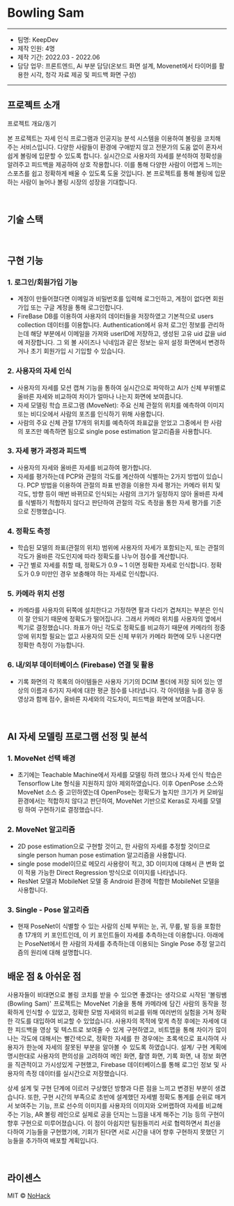 # Bowling Sam
----------
- 팀명: KeepDev
- 제작 인원: 4명
- 제작 기간: 2022.03 - 2022.06
- 담당 업무: 프론트엔드, Ai 부분 담당(온보드 화면 설계, Movenet에서 타이머를 활용한 시각, 청각 자료 제공 및 피드백 화면 구성)
----------

## 프로젝트 소개

<p align="justify">
프로젝트 개요/동기
</p>
본 프로젝트는 자세 인식 프로그램과 인공지능 분석 시스템을 이용하여 볼링을 코치해 주는 서비스입니다. 다양한 사람들이 환경에 구애받지 않고 전문가의 도움 없이 혼자서 쉽게 볼링에 입문할 수 있도록 합니다. 실시간으로 사용자의 자세를 분석하여 정확성을 알려주고 피드백을 제공하여 상호 작용합니다. 이를 통해 다양한 사람이 어렵게 느끼는 스포츠를 쉽고 정확하게 배울 수 있도록 도울 것입니다. 본 프로젝트를 통해 볼링에 입문하는 사람이 늘어나 볼링 시장의 성장을 기대합니다.
</p>

<br>

## 기술 스택



<br>

## 구현 기능

### 1. 로그인/회원가입 기능
- 계정이 만들어졌다면 이메일과 비밀번호를 입력해 로그인하고, 계정이 없다면 회원가입 또는 구글 계정을 통해 로그인합니다. 
- FireBase DB를 이용하여 사용자의 데이터들을 저장하였고 기본적으로 users collection 데이터를 이용합니다. Authentication에서 유저 로그인 정보를 관리하는데 해당 부분에서 이메일을 가져와 userID에 저장하고, 생성된 고유 uid 값을 uid에 저장합니다. 그 외 볼 사이즈나 닉네임과 같은 정보는 유저 설정 화면에서 변경하거나 초기 회원가입 시 기입할 수 있습니다.

### 2. 사용자의 자세 인식
- 사용자의 자세를 모션 캡쳐 기능을 통하여 실시간으로 파악하고 AI가 신체 부위별로 올바른 자세와 비교하여 차이가 얼마나 나는지 화면에 보여줍니다.
- 자세 모델링 학습 프로그램 (MoveNet): 주요 신체 관절의 위치를 예측하여 이미지 또는 비디오에서 사람의 포즈를 인식하기 위해 사용합니다. 
- 사람의 주요 신체 관절 17개의 위치를 예측하여 좌표값을 얻었고 그중에서 한 사람의 포즈만 예측하면 됨으로 single pose estimation 알고리즘을 사용합니다.

### 3. 자세 평가 과정과 피드백
- 사용자의 자세와 올바른 자세를 비교하여 평가합니다. 
- 자세를 평가하는데 PCP와 관절의 각도를 계산하여 식별하는 2가지 방법이 있습니다. PCP 방법을 이용하여 관절의 좌표 반경을 이용한 자세 평가는 카메라 위치 및 각도, 방향 등이 매번 바뀌므로 인식되는 사람의 크기가 일정하지 않아 올바른 자세를 식별하기 적합하지 않다고 판단하여 관절의 각도 측정을 통한 자세 평가를 기준으로 진행했습니다.

### 4. 정확도 측정
- 학습된 모델의 좌표(관절의 위치) 범위에 사용자의 자세가 포함되는지, 또는 관절의 각도가 올바른 각도인지에 따라 정확도를 나누어 점수를 계산합니다. 
- 구간 별로 자세를 취할 때, 정확도가 0.9 ~ 1 이면 정확한 자세로 인식합니다. 정확도가 0.9 미만인 경우 보충해야 하는 자세로 인식합니다.

### 5. 카메라 위치 선정
- 카메라를 사용자의 뒤쪽에 설치한다고 가정하면 팔과 다리가 겹쳐지는 부분은 인식이 잘 안되기 때문에 정확도가 떨어집니다. 그래서 카메라 위치를 사용자의 옆에서 찍기로 결정했습니다. 좌표가 아닌 각도로 정확도를 비교하기 때문에 카메라의 정중앙에 위치할 필요는 없고 사용자의 모든 신체 부위가 카메라 화면에 모두 나온다면 정확한 측정이 가능합니다. 


### 6. 내/외부 데이터베이스 (Firebase) 연결 및 활용
- 기록 화면의 각 목록의 아이템들은 사용자 기기의 DCIM 폴더에 저장 되어 있는 영상의 이름과 6가지 자세에 대한 평균 점수를 나타냅니다. 각 아이템을 누를 경우 동영상과 함께 점수, 올바른 자세와의 각도차이, 피드백을 화면에 보여줍니다.

<br>

## AI 자세 모델링 프로그램 선정 및 분석

### 1. MoveNet 선택 배경
- 초기에는 Teachable Machine에서 자세를 모델링 하려 했으나 자세 인식 학습은 Tensorflow Lite 형식을 지원하지 않아 제외하였습니다. 이후 OpenPose 소스와 MoveNet 소스 중 고민하였는데 OpenPose는 정확도가 높지만 크기가 커 모바일 환경에서는 적합하지 않다고 판단하여, MoveNet 기반으로 Keras로 자세를 모델링 하여 구현하기로 결정했습니다.

### 2. MoveNet 알고리즘
- 2D pose estimation으로 구현할 것이고, 한 사람의 자세를 추정할 것이므로 single person human pose estimation 알고리즘을 사용합니다.
- single pose model이므로 메모리 사용량이 적고, 3D 이미지에 대해서 큰 변화 없이 적용 가능한 Direct Regression 방식으로 이미지를 나타냅니다.
- ResNet 모델과 MobileNet 모델 중 Android 환경에 적합한 MobileNet 모델을 사용합니다.

### 3. Single - Pose 알고리즘
- 현재 PoseNet이 식별할 수 있는 사람의 신체 부위는 눈, 귀, 무릎, 발 등을 포함한 총 17개의 키 포인트인데, 이 키 포인트들이 자세를 추측하는데 이용합니다. 아래에는 PoseNet에서 한 사람의 자세를 추측하는데 이용되는 Single Pose 추정 알고리즘의 원리에 대해 설명합니다.




<bt>


## 배운 점 & 아쉬운 점

<p align="justify">
 사용자들이 비대면으로 볼링 코치를 받을 수 있으면 좋겠다는 생각으로 시작된 '볼링쌤(Bowling Sam)' 프로젝트는 MoveNet 기술을 통해 카메라에 담긴 사람의 동작을 정확하게 인식할 수 있었고, 정확한 모범 자세와의 비교를 위해 여러번의 실험을 거쳐 정확한 각도를 대입하여 비교할 수 있었습니다. 사용자의 목적에 맞게 측정 후에는 자세에 대한 피드백을 영상 및 텍스트로 보여줄 수 있게 구현하였고, 비트맵을 통해 차이가 많이 나는 각도에 대해서는 빨간색으로, 정확한 자세를 한 경우에는 초록색으로 표시하여 사용자가 한눈에 자세의 잘못된 부분을 알아볼 수 있도록 하였습니다. 설계/ 구현 계획에 명시한대로 사용자의 편의성을 고려하여 메인 화면, 촬영 화면, 기록 화면, 내 정보 화면을 직관적이고 가시성있게 구현했고, Firebase 데이터베이스를 통해 로그인 정보 및 사용자의 측정 데이터를 실시간으로 저장했습니다.

 상세 설계 및 구현 단계에 이르러 구상했던 방향과 다른 점을 느끼고 변경된 부분이 생겼습니다. 또한, 구현 시간의 부족으로 초반에 설계했던 자세별 정확도 통계를 순위로 매겨서 보여주는 기능, 프로 선수의 이미지를 사용자의 이미지와 오버랩하여 자세를 비교해주는 기능, AR 볼링 레인으로 실제로 공을 던지는 느낌을 내게 해주는 기능 등의 구현이 향후 구현으로 미루어졌습니다. 이 점이 아쉽지만 팀원들끼리 서로 협력하면서 최선을 다하여 기능들을 구현했기에, 기회가 된다면 서로 시간을 내어 향후 구현하지 못했던 기능들을 추가하여 배포할 계획입니다.
</p>

<br>

## 라이센스

MIT &copy; [NoHack](mailto:lbjp114@gmail.com)

<!-- Stack Icon Refernces -->

[js]: /images/stack/javascript.svg
[ts]: /images/stack/typescript.svg
[react]: /images/stack/react.svg
[node]: /images/stack/node.svg
